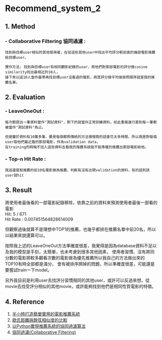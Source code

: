 # Recommend_system_2

## 1. Method
  ### - Collaborative Filtering 協同過濾 :  
    找到與目標user相似的其他使用者，在從這些其他user中找出平均評分較前面的幾部電影推薦給目標user。
    
    實作方法: 找到與目標user有相同觀影紀錄的user，將他們對那部電影的評分做cosine similarity找出最相近的10人，
    接下來以這10人當作基準再找目標user沒看過的電影，將其評分做平均後按照順序就是我的推薦名單。
  
## 2. Evaluation
  ###  - LeaveOneOut :  
    每次都提出一筆資料當作"測試資料"，剩下的就當作正常訓練資料，如此重複進行直到每一筆都被當作"測試資料"為止。
    
    但是鑒於資料有10萬多筆，要是每個都照傳統的方法慢慢跑的話會花太多時間，所以我是對每個user取他們最近看的那部電影，作為validation data，
    在training的時候不加入這些資料去看我的推薦系統能不能準確的推薦出那部電影給他。

  ### - Top-n Hit Rate :
    我這邊是取推薦的前10名電影做為推薦，判斷有沒有出現validation的資料，有的話則該user就hit
    
## 3. Result
  將使用者最後看的一部電影紀錄移除，依靠之前的資料來預測使用者最後一部看的電影  
  Hit: 5 / 671  
  Hit Rate : 0.007451564828614009  
  
  但觀察過後就算不是理想中TOP1的推薦，也幾乎都排在推薦名單中前20名，所以以結果來說還算可以。
  
    
  按照我上述的LeaveOneOut方法準確度很差，我覺得是因為database資料不足以及我的模型是手刻，太簡單，也未考慮到很多其他因素，
  使用者習慣、沒有將同分數的電影將較多觀看次數的電影做為優先推薦所以我自己的方法做出來的TOP10有時全部都是滿分，
  會有被排序擠掉的問題，所以準確度很差，可能還是要嘗試train一下model。  
  
  另外我目前是利用user去找評分習慣相同的其他user，或許可以反過來想，從movie去找受評分相似的其他movie，或許能夠找到他們是相同性質電影的特徵。
  
## 4. Reference
1. [半小時打造簡單實用的電影推薦系統](https://medium.com/qiubingcheng/%E5%8D%8A%E5%B0%8F%E6%99%82%E6%89%93%E9%80%A0%E7%B0%A1%E5%96%AE%E5%AF%A6%E7%94%A8%E7%9A%84%E9%9B%BB%E5%BD%B1%E6%8E%A8%E8%96%A6%E7%B3%BB%E7%B5%B1-%E9%99%84%E5%AE%8C%E6%95%B4python%E7%A8%8B%E5%BC%8F%E7%A2%BC-b372769939af "link")
2. [歐氏距離與餘弦相似度的比較](https://medium.com/qiubingcheng/%E6%AD%90%E6%B0%8F%E8%B7%9D%E9%9B%A2%E8%88%87%E9%A4%98%E5%BC%A6%E7%9B%B8%E4%BC%BC%E5%BA%A6%E7%9A%84%E6%AF%94%E8%BC%83-c78163ad51b "link")
3. [以Python實現推薦系統的協同過濾算法](https://medium.com/qiubingcheng/%E4%BB%A5python%E5%AF%A6%E7%8F%BE%E6%8E%A8%E8%96%A6%E7%B3%BB%E7%B5%B1%E7%9A%84%E5%8D%94%E5%90%8C%E9%81%8E%E6%BF%BE%E7%AE%97%E6%B3%95-d35cc1a1ec8a "link")
4. [協同過濾(Collaborative Filtering)](https://ithelp.ithome.com.tw/articles/10219511 "link")

